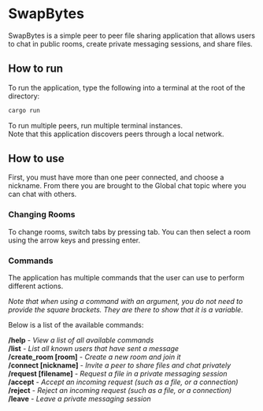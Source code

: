 # SwapBytes

SwapBytes is a simple peer to peer file sharing application that allows users to chat in public rooms, create private messaging sessions, and share files.

## How to run

To run the application, type the following into a terminal at the root of the directory:

```bash
cargo run
```

To run multiple peers, run multiple terminal instances.  
Note that this application discovers peers through a local network.

## How to use

First, you must have more than one peer connected, and choose a nickname. From there you are brought to the Global chat topic where you can chat with others.

### Changing Rooms

To change rooms, switch tabs by pressing tab. You can then select a room using the arrow keys and pressing enter.

### Commands

The application has multiple commands that the user can use to perform different actions.

_Note that when using a command with an argument, you do not need to provide the square brackets. They are there to show that it is a variable._

Below is a list of the available commands:

**/help** - _View a list of all available commands_  
**/list** - _List all known users that have sent a message_  
**/create_room [room]** - _Create a new room and join it_  
**/connect [nickname]** - _Invite a peer to share files and chat privately_  
**/request [filename]** - _Request a file in a private messaging session_  
**/accept** - _Accept an incoming request (such as a file, or a connection)_  
**/reject** - _Reject an incoming request (such as a file, or a connection)_  
**/leave** - _Leave a private messaging session_
